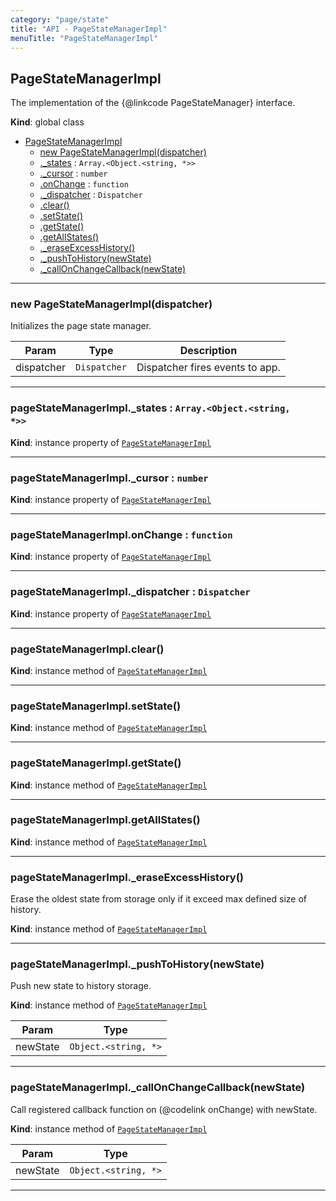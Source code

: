 ```yaml
---
category: "page/state"
title: "API - PageStateManagerImpl"
menuTitle: "PageStateManagerImpl"
---
```


## PageStateManagerImpl&nbsp;<a name="PageStateManagerImpl" href="https://github.com/seznam/ima/blob/v17.7.10/packages/core/src/page/state/PageStateManagerImpl.js#L20" target="_blank"><span class="icon"><i class="fas fa-external-link-alt fa-xs"></i></span></a>
The implementation of the {@linkcode PageStateManager} interface.

**Kind**: global class  

* [PageStateManagerImpl](#PageStateManagerImpl)
    * [new PageStateManagerImpl(dispatcher)](#new_PageStateManagerImpl_new)
    * [._states](#PageStateManagerImpl+_states) : <code>Array.&lt;Object.&lt;string, \*&gt;&gt;</code>
    * [._cursor](#PageStateManagerImpl+_cursor) : <code>number</code>
    * [.onChange](#PageStateManagerImpl+onChange) : <code>function</code>
    * [._dispatcher](#PageStateManagerImpl+_dispatcher) : <code>Dispatcher</code>
    * [.clear()](#PageStateManagerImpl+clear)
    * [.setState()](#PageStateManagerImpl+setState)
    * [.getState()](#PageStateManagerImpl+getState)
    * [.getAllStates()](#PageStateManagerImpl+getAllStates)
    * [._eraseExcessHistory()](#PageStateManagerImpl+_eraseExcessHistory)
    * [._pushToHistory(newState)](#PageStateManagerImpl+_pushToHistory)
    * [._callOnChangeCallback(newState)](#PageStateManagerImpl+_callOnChangeCallback)


* * *

### new PageStateManagerImpl(dispatcher)&nbsp;<a name="new_PageStateManagerImpl_new"></a>
Initializes the page state manager.


| Param | Type | Description |
| --- | --- | --- |
| dispatcher | <code>Dispatcher</code> | Dispatcher fires events to app. |


* * *

### pageStateManagerImpl.\_states : <code>Array.&lt;Object.&lt;string, \*&gt;&gt;</code>&nbsp;<a name="PageStateManagerImpl+_states" href="https://github.com/seznam/ima/blob/v17.7.10/packages/core/src/page/state/PageStateManagerImpl.js#L26" target="_blank"><span class="icon"><i class="fas fa-external-link-alt fa-xs"></i></span></a>
**Kind**: instance property of [<code>PageStateManagerImpl</code>](#PageStateManagerImpl)  

* * *

### pageStateManagerImpl.\_cursor : <code>number</code>&nbsp;<a name="PageStateManagerImpl+_cursor" href="https://github.com/seznam/ima/blob/v17.7.10/packages/core/src/page/state/PageStateManagerImpl.js#L31" target="_blank"><span class="icon"><i class="fas fa-external-link-alt fa-xs"></i></span></a>
**Kind**: instance property of [<code>PageStateManagerImpl</code>](#PageStateManagerImpl)  

* * *

### pageStateManagerImpl.onChange : <code>function</code>&nbsp;<a name="PageStateManagerImpl+onChange" href="https://github.com/seznam/ima/blob/v17.7.10/packages/core/src/page/state/PageStateManagerImpl.js#L36" target="_blank"><span class="icon"><i class="fas fa-external-link-alt fa-xs"></i></span></a>
**Kind**: instance property of [<code>PageStateManagerImpl</code>](#PageStateManagerImpl)  

* * *

### pageStateManagerImpl.\_dispatcher : <code>Dispatcher</code>&nbsp;<a name="PageStateManagerImpl+_dispatcher" href="https://github.com/seznam/ima/blob/v17.7.10/packages/core/src/page/state/PageStateManagerImpl.js#L41" target="_blank"><span class="icon"><i class="fas fa-external-link-alt fa-xs"></i></span></a>
**Kind**: instance property of [<code>PageStateManagerImpl</code>](#PageStateManagerImpl)  

* * *

### pageStateManagerImpl.clear()&nbsp;<a name="PageStateManagerImpl+clear" href="https://github.com/seznam/ima/blob/v17.7.10/packages/core/src/page/state/PageStateManagerImpl.js#L47" target="_blank"><span class="icon"><i class="fas fa-external-link-alt fa-xs"></i></span></a>
**Kind**: instance method of [<code>PageStateManagerImpl</code>](#PageStateManagerImpl)  

* * *

### pageStateManagerImpl.setState()&nbsp;<a name="PageStateManagerImpl+setState" href="https://github.com/seznam/ima/blob/v17.7.10/packages/core/src/page/state/PageStateManagerImpl.js#L55" target="_blank"><span class="icon"><i class="fas fa-external-link-alt fa-xs"></i></span></a>
**Kind**: instance method of [<code>PageStateManagerImpl</code>](#PageStateManagerImpl)  

* * *

### pageStateManagerImpl.getState()&nbsp;<a name="PageStateManagerImpl+getState" href="https://github.com/seznam/ima/blob/v17.7.10/packages/core/src/page/state/PageStateManagerImpl.js#L75" target="_blank"><span class="icon"><i class="fas fa-external-link-alt fa-xs"></i></span></a>
**Kind**: instance method of [<code>PageStateManagerImpl</code>](#PageStateManagerImpl)  

* * *

### pageStateManagerImpl.getAllStates()&nbsp;<a name="PageStateManagerImpl+getAllStates" href="https://github.com/seznam/ima/blob/v17.7.10/packages/core/src/page/state/PageStateManagerImpl.js#L82" target="_blank"><span class="icon"><i class="fas fa-external-link-alt fa-xs"></i></span></a>
**Kind**: instance method of [<code>PageStateManagerImpl</code>](#PageStateManagerImpl)  

* * *

### pageStateManagerImpl.\_eraseExcessHistory()&nbsp;<a name="PageStateManagerImpl+_eraseExcessHistory" href="https://github.com/seznam/ima/blob/v17.7.10/packages/core/src/page/state/PageStateManagerImpl.js#L90" target="_blank"><span class="icon"><i class="fas fa-external-link-alt fa-xs"></i></span></a>
Erase the oldest state from storage only if it exceed max
defined size of history.

**Kind**: instance method of [<code>PageStateManagerImpl</code>](#PageStateManagerImpl)  

* * *

### pageStateManagerImpl.\_pushToHistory(newState)&nbsp;<a name="PageStateManagerImpl+_pushToHistory" href="https://github.com/seznam/ima/blob/v17.7.10/packages/core/src/page/state/PageStateManagerImpl.js#L102" target="_blank"><span class="icon"><i class="fas fa-external-link-alt fa-xs"></i></span></a>
Push new state to history storage.

**Kind**: instance method of [<code>PageStateManagerImpl</code>](#PageStateManagerImpl)  

| Param | Type |
| --- | --- |
| newState | <code>Object.&lt;string, \*&gt;</code> | 


* * *

### pageStateManagerImpl.\_callOnChangeCallback(newState)&nbsp;<a name="PageStateManagerImpl+_callOnChangeCallback" href="https://github.com/seznam/ima/blob/v17.7.10/packages/core/src/page/state/PageStateManagerImpl.js#L112" target="_blank"><span class="icon"><i class="fas fa-external-link-alt fa-xs"></i></span></a>
Call registered callback function on (@codelink onChange) with newState.

**Kind**: instance method of [<code>PageStateManagerImpl</code>](#PageStateManagerImpl)  

| Param | Type |
| --- | --- |
| newState | <code>Object.&lt;string, \*&gt;</code> | 


* * *

